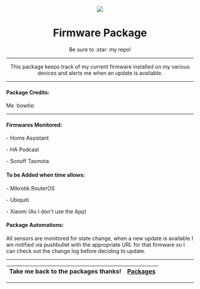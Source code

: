 <p align="center">
  <img src="https://github.com/JamesMcCarthy79/Home-Assistant-Config/blob/master/HA%20Pics/Firmware.jpg"/>
</p>
<h1 align="center">Firmware Package</h1>
<p align="center">Be sure to :star: my repo!</p>
<hr *** </hr>
<p align="center">This package keeps track of my current firmware installed on my various devices and alerts me when an update is available.</p>
<hr --- </hr> 

<h4 align="left">Package Credits:</h4>
<p align="left">Me :bowtie:</br>

<hr --- </hr>

<h4 align="left">Firmwares Monitored:</h4>
<p align="left">- Home Assistant</br>
<p align="left">- HA Podcast</br>
<p align="left">- Sonoff Tasmota</br>
<h4 align="left">To be Added when time allows:</h4>
<p align="left">- Mikrotik RouterOS</br>
<p align="left">- Ubiquiti</br>
<p align="left">- Xiaomi (As I don't use the App)</br>
<h4 align="left">Package Automations:</h4>
<p align="left">All sensors are monitored for state change, when a new update is available I am notified via pushbullet with the appropriate URL for that firmware so I can check out the change log before deciding to update.</p>
<hr --- </hr>

| Take me back to the packages thanks!| [Packages](https://github.com/JamesMcCarthy79/Home-Assistant-Config/tree/master/config/packages) | 
| --- | --- |

<hr --- </hr>
